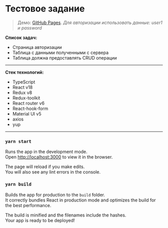 
# Тестовое задание

> Демо: [GitHub Pages](https://riptid3r.github.io/pryaniky-test/).
*Для авторизации использовать данные: user1 и password*

**Список задач:**
* Страница авторизации
* Таблица с данными полученными с сервера
* Таблица должна предоставлять CRUD операции

-----

**Стек технологий:**
* TypeScript
* React v18
* Redux v8
* Redux-toolkit
* React router v6
* React-hook-form
* Material UI v5
* axios
* yup

-----

### `yarn start`

Runs the app in the development mode.\
Open [http://localhost:3000](http://localhost:3000) to view it in the browser.

The page will reload if you make edits.\
You will also see any lint errors in the console.

### `yarn build`

Builds the app for production to the `build` folder.\
It correctly bundles React in production mode and optimizes the build for the best performance.

The build is minified and the filenames include the hashes.\
Your app is ready to be deployed!
